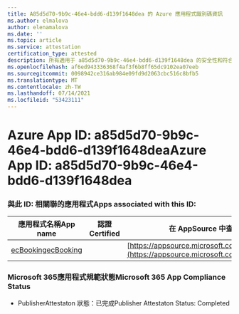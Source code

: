 ```yaml
---
title: A85d5d70-9b9c-46e4-bdd6-d139f1648dea 的 Azure 應用程式識別碼資訊
ms.author: elmalova
author: elenamalova
ms.date: ''
ms.topic: article
ms.service: attestation
certification_type: attested
description: 所有適用于 a85d5d70-9b9c-46e4-bdd6-d139f1648dea 的安全性和符合性資訊資訊。
ms.openlocfilehash: af6ed943336368f4af3f6b8ff65dc9102ea07eeb
ms.sourcegitcommit: 0098942ce316ab984e09fd9d2063cbc516c8bfb5
ms.translationtype: MT
ms.contentlocale: zh-TW
ms.lasthandoff: 07/14/2021
ms.locfileid: "53423111"
---
```

# <a name="azure-app-id-a85d5d70-9b9c-46e4-bdd6-d139f1648dea"></a><span data-ttu-id="383c8-103">Azure App ID: a85d5d70-9b9c-46e4-bdd6-d139f1648dea</span><span class="sxs-lookup"><span data-stu-id="383c8-103">Azure App ID: a85d5d70-9b9c-46e4-bdd6-d139f1648dea</span></span>


### <a name="apps-associated-with-this-id"></a><span data-ttu-id="383c8-104">與此 ID: 相關聯的應用程式</span><span class="sxs-lookup"><span data-stu-id="383c8-104">Apps associated with this ID:</span></span>
| <span data-ttu-id="383c8-105">**應用程式名稱**</span><span class="sxs-lookup"><span data-stu-id="383c8-105">**App name**</span></span> | <span data-ttu-id="383c8-106">**認證**</span><span class="sxs-lookup"><span data-stu-id="383c8-106">**Certified**</span></span> | <span data-ttu-id="383c8-107">**在 AppSource 中查看**</span><span class="sxs-lookup"><span data-stu-id="383c8-107">**View in AppSource**</span></span> |
|-|-|-|
| [<span data-ttu-id="383c8-108">ecBooking</span><span class="sxs-lookup"><span data-stu-id="383c8-108">ecBooking</span></span>](https://docs.microsoft.com/en-us/microsoft-365-app-certification/forward/WA200002096) |  | [https://appsource.microsoft.com/product/office/WA200002096](https://appsource.microsoft.com/product/office/WA200002096) |

### <a name="microsoft-365-app-compliance-status"></a><span data-ttu-id="383c8-109">Microsoft 365應用程式規範狀態</span><span class="sxs-lookup"><span data-stu-id="383c8-109">Microsoft 365 App Compliance Status</span></span>
- <span data-ttu-id="383c8-110">PublisherAttestaton 狀態：已完成</span><span class="sxs-lookup"><span data-stu-id="383c8-110">Publisher Attestaton Status: Completed</span></span>
